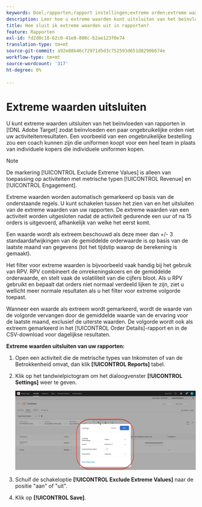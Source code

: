 ```yaml
---
keywords: Doel;rapporten;rapport instellingen;extreme orden;extreme waarden
description: Leer hoe u extreme waarden kunt uitsluiten van het beïnvloeden van rapporten in Adobe [!DNL Target] zodat beïnvloeden een paar ongebruikelijke orden niet uw activiteitenresultaten.
title: Hoe sluit ik extreme waarden uit in rapporten?
feature: Rapporten
exl-id: fd2d0c18-62c0-41e0-800c-b2ae123f0e74
translation-type: tm+mt
source-git-commit: a92e88b46c72971d5d3c752593d651d8290b674e
workflow-type: tm+mt
source-wordcount: '317'
ht-degree: 0%

---
```


# Extreme waarden uitsluiten

U kunt extreme waarden uitsluiten van het beïnvloeden van rapporten in [!DNL Adobe Target] zodat beïnvloeden een paar ongebruikelijke orden niet uw activiteitenresultaten. Een voorbeeld van een ongebruikelijke bestelling zou een coach kunnen zijn die uniformen koopt voor een heel team in plaats van individuele kopers die individuele uniformen kopen.

>[!NOTE]
>
>De markering [!UICONTROL Exclude Extreme Values] is alleen van toepassing op activiteiten met metrische typen [!UICONTROL Revenue] en [!UICONTROL Engagement].

Extreme waarden worden automatisch gemarkeerd op basis van de onderstaande regels. U kunt schakelen tussen het zien van en het uitsluiten van de extreme waarden van uw rapporten. De extreme waarden van een activiteit worden uitgesloten nadat de activiteit gedurende een uur of na 15 orders is uitgevoerd, afhankelijk van welke het eerst komt.

Een waarde wordt als extreem beschouwd als deze meer dan +/- 3 standaardafwijkingen van de gemiddelde orderwaarde is op basis van de laatste maand van gegevens (tot het tijdstip waarop de berekening is gemaakt).

Het filter voor extreme waarden is bijvoorbeeld vaak handig bij het gebruik van RPV. RPV combineert de omrekeningskoers en de gemiddelde orderwaarde, en stelt vaak de volatiliteit van die cijfers bloot. Als u RPV gebruikt en bepaalt dat orders niet normaal verdeeld lijken te zijn, ziet u wellicht meer normale resultaten als u het filter voor extreme volgorde toepast.

Wanneer een waarde als extreem wordt gemarkeerd, wordt de waarde van de volgorde vervangen door de gemiddelde waarde van de ervaring voor de laatste maand, exclusief de uiterste waarden. De volgorde wordt ook als extreem gemarkeerd in het [!UICONTROL Order Details]-rapport en in de CSV-download voor dagelijkse resultaten.

**Extreme waarden uitsluiten van uw rapporten:**

1. Open een activiteit die de metrische types van Inkomsten of van de Betrokkenheid omvat, dan klik **[!UICONTROL Reports]** tabel.
1. Klik op het tandwielpictogram om het dialoogvenster **[!UICONTROL Settings]** weer te geven.

   ![Stap resultaat](assets/exclude_extreme_values.png)

1. Schuif de schakeloptie **[!UICONTROL Exclude Extreme Values]** naar de positie &quot;aan&quot; of &quot;uit&quot;.
1. Klik op **[!UICONTROL Save]**.
